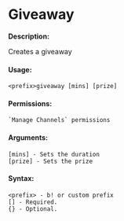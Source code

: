# Giveaway

**Description:**

Creates a giveaway

#### Usage:

```
<prefix>giveaway [mins] [prize]
```

#### Permissions:

```
`Manage Channels` permissions
```

#### Arguments:

```
[mins] - Sets the duration
[prize] - Sets the prize
```

#### Syntax:

```
<prefix> - b! or custom prefix
[] - Required.
{} - Optional.
```

